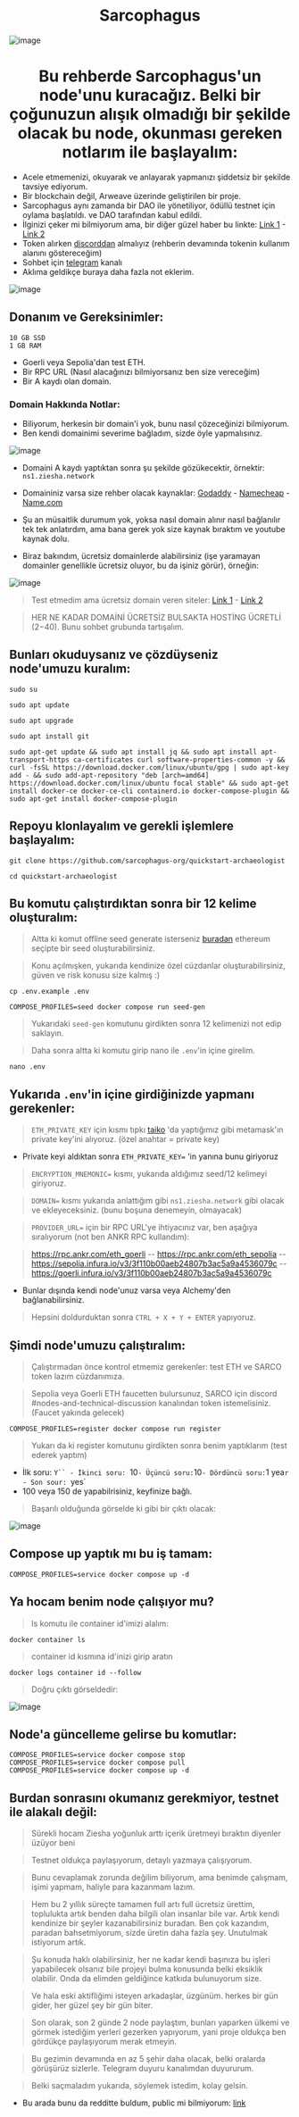 <h1 align="center"> Sarcophagus </h1>

![image](https://user-images.githubusercontent.com/101149671/213923450-405963b2-8358-4a46-ae5f-3f34eda56d52.png)

<h1 align="center"> Bu rehberde Sarcophagus'un node'unu kuracağız. Belki bir çoğunuzun alışık olmadığı bir şekilde olacak bu node, okunması gereken notlarım ile başlayalım:</h1>

* Acele etmemenizi, okuyarak ve anlayarak yapmanızı şiddetsiz bir şekilde tavsiye ediyorum.
* Bir blockchain değil, Arweave üzerinde geliştirilen bir proje.
* Sarcophagus aynı zamanda bir DAO ile yönetiliyor, ödüllü testnet için oylama başlatıldı. ve DAO tarafından kabul edildi.
* İlginizi çeker mi bilmiyorum ama, bir diğer güzel haber bu linkte: [Link 1](https://coinmarketcap.com/currencies/sarcophagus/) - [Link 2](https://www.coingecko.com/en/coins/sarcophagus#markets)
* Token alırken [discorddan](https://discord.gg/Eyd5HYzj) almalıyız (rehberin devamında tokenin kullanım alanını göstereceğim)
* Sohbet için [telegram](https://t.me/SarcophagusTurkish) kanalı
* Aklıma geldikçe buraya daha fazla not eklerim.

![image](https://user-images.githubusercontent.com/101149671/213924896-1f09ce56-1057-4cf0-b030-6cda23835e8e.png)

## Donanım ve Gereksinimler:
```
10 GB SSD
1 GB RAM
```

* Goerli veya Sepolia'dan test ETH.
* Bir RPC URL (Nasıl alacağınızı bilmiyorsanız ben size vereceğim)
* Bir A kaydı olan domain.

### Domain Hakkında Notlar:

* Biliyorum, herkesin bir domain'i yok, bunu nasıl çözeceğinizi bilmiyorum.
* Ben kendi domainimi severime bağladım, sizde öyle yapmalısınız.

![image](https://user-images.githubusercontent.com/101149671/213924185-9e320b9d-a2ea-46b9-835b-ba70f6d5aa69.png)

* Domaini A kaydı yaptıktan sonra şu şekilde gözükecektir, örnektir: `ns1.ziesha.network`

* Domaininiz varsa size rehber olacak kaynaklar: [Godaddy](https://tr.godaddy.com/help/a-kaydi-ekleme-19238) - [Namecheap](https://www.namecheap.com/support/knowledgebase/article.aspx/319/2237/how-can-i-set-up-an-a-address-record-for-my-domain/) - [Name.com](https://www.name.com/support/articles/115004893508-adding-an-a-record)

* Şu an müsaitlik durumum yok, yoksa nasıl domain alınır nasıl bağlanılır tek tek anlatırdım, ama bana gerek yok size kaynak bıraktım ve youtube kaynak dolu.

* Biraz bakındım, ücretsiz domainlerde alabilirsiniz (işe yaramayan domainler genellikle ücretsiz oluyor, bu da işiniz görür), örneğin:

![image](https://user-images.githubusercontent.com/101149671/213924481-f7782c3f-44af-482c-83cc-2abd0fbdefc9.png)

> Test etmedim ama ücretsiz domain veren siteler: [Link 1](https://www.hostinger.web.tr/ucretsiz-domain) - [Link 2](https://tr.wix.com/domain/names) 

> HER NE KADAR DOMAİNİ ÜCRETSİZ BULSAKTA HOSTİNG ÜCRETLİ (2$-40$). Bunu sohbet grubunda tartışalım.

## Bunları okuduysanız ve çözdüyseniz node'umuzu kuralım:
```
sudo su
```
```
sudo apt update 
```
```
sudo apt upgrade
```
```
sudo apt install git
```
```
sudo apt-get update && sudo apt install jq && sudo apt install apt-transport-https ca-certificates curl software-properties-common -y && curl -fsSL https://download.docker.com/linux/ubuntu/gpg | sudo apt-key add - && sudo add-apt-repository "deb [arch=amd64] https://download.docker.com/linux/ubuntu focal stable" && sudo apt-get install docker-ce docker-ce-cli containerd.io docker-compose-plugin && sudo apt-get install docker-compose-plugin
```

## Repoyu klonlayalım ve gerekli işlemlere başlayalım:
```
git clone https://github.com/sarcophagus-org/quickstart-archaeologist
```
```
cd quickstart-archaeologist
```
## Bu komutu çalıştırdıktan sonra bir 12 kelime oluşturalım:

> Altta ki komut offline seed generate isterseniz [buradan](https://iancoleman.io/bip39/) ethereum seçipte bir seed oluşturabilirsiniz.

> Konu açılmışken, yukarıda kendinize özel cüzdanlar oluşturabilirsiniz, güven ve risk konusu size kalmış :)

```
cp .env.example .env
```
```
COMPOSE_PROFILES=seed docker compose run seed-gen
```

> Yukarıdaki `seed-gen` komutunu girdikten sonra 12 kelimenizi not edip saklayın.

> Daha sonra altta ki komutu girip nano ile `.env`'in içine girelim.

```
nano .env
```

## Yukarıda `.env`'in içine girdiğinizde yapmanı gerekenler:

> `ETH_PRIVATE_KEY` için kısmı tıpkı [taiko](https://github.com/ruesandora/taiko-node#yukar%C4%B1daki-komutlar%C4%B1-girince-a%C3%A7%C4%B1lacak-ekran-g%C3%B6rselde-ki-gibi) 'da yaptığımız gibi metamask'ın private key'ini alıyoruz. (özel anahtar = private key)

* Private keyi aldıktan sonra `ETH_PRIVATE_KEY=` 'in yanına bunu giriyoruz

> `ENCRYPTION_MNEMONIC=` kısmı, yukarıda aldığımız seed/12 kelimeyi giriyoruz.

> `DOMAIN=` kısmı yukarıda anlattığım gibi `ns1.ziesha.network` gibi olacak ve ekleyeceksiniz. (bunu boşuna denemeyin, olmayacak)

> `PROVIDER_URL=` için bir RPC URL'ye ihtiyacınız var, ben aşağıya sıralıyorum (not ben ANKR RPC kullandım):

> https://rpc.ankr.com/eth_goerli -- https://rpc.ankr.com/eth_sepolia -- https://sepolia.infura.io/v3/3f110b00aeb24807b3ac5a9a4536079c --https://goerli.infura.io/v3/3f110b00aeb24807b3ac5a9a4536079c

* Bunlar dışında kendi node'unuz varsa veya Alchemy'den bağlanabilirsiniz.

> Hepsini doldurduktan sonra `CTRL + X + Y + ENTER` yapıyoruz.

## Şimdi node'umuzu çalıştıralım:

> Çalıştırmadan önce kontrol etmemiz gerekenler: test ETH ve SARCO token lazım cüzdanımıza.

> Sepolia veya Goerli ETH faucetten bulursunuz, SARCO için discord #nodes-and-technical-discussion kanalından token istemelisiniz. (Faucet yakında gelecek)

```
COMPOSE_PROFILES=register docker compose run register
```

> Yukarı da ki  register komutunu girdikten sonra benim yaptıklarım (test ederek yaptım)

* İlk soru: `Y`` - İkinci soru: `10` - Üçüncü soru: `10` - Dördüncü soru: `1 yea`r - Son sour: `yes`
* 100 veya 150 de yapabilrisiniz, keyfinize bağlı.

> Başarılı olduğunda görselde ki gibi bir çıktı olacak:

![image](https://user-images.githubusercontent.com/101149671/213926991-b9a24d57-5247-4416-b3fe-cc79eca332a5.png)

## Compose up yaptık mı bu iş tamam:
```
COMPOSE_PROFILES=service docker compose up -d
```

## Ya hocam benim node çalışıyor mu?

> ls komutu ile container id'imizi alalım:

```
docker container ls
```

> container id kısmına id'inizi girip aratın
```
docker logs container id --follow
```

> Doğru çıktı görseldedir:

![image](https://user-images.githubusercontent.com/101149671/213927255-f8d40794-db0a-47c3-9eab-56f7b53e2099.png)

## Node'a güncelleme gelirse bu komutlar:
```
COMPOSE_PROFILES=service docker compose stop
COMPOSE_PROFILES=service docker compose pull
COMPOSE_PROFILES=service docker compose up -d
```

## Burdan sonrasını okumanız gerekmiyor, testnet ile alakalı değil:

> Sürekli hocam Ziesha yoğunluk arttı içerik üretmeyi bıraktın diyenler üzüyor beni

> Testnet oldukça paylaşıyorum, detaylı yazmaya çalışıyorum.

> Bunu cevaplamak zorunda değilim biliyorum, ama benimde çalışmam, işimi yapmam, haliyle para kazanmam lazım.

> Hem bu 2 yıllık süreçte tamamen full artı full ücretsiz ürettim, toplulukta artık benden daha bilgili olan insanlar bile var. Artık kendi kendinize bir şeyler kazanabilirsiniz buradan. Ben çok kazandım, paradan bahsetmiyorum, sizde üretin daha fazla şey. Unutulmak istiyorum artık.

> Şu konuda haklı olabilirsiniz, her ne kadar kendi başınıza bu işleri yapabilecek olsanız bile projeyi bulma konusunda belki eksiklik olabilir. Onda da elimden geldiğince katkıda bulunuyorum size.

> Ve hala eski aktifliğimi isteyen arkadaşlar, üzgünüm. herkes bir gün gider, her güzel şey bir gün biter.

> Son olarak, son 2 günde 2 node paylaştım, bunları yaparken ülkemi ve görmek istediğim yerleri gezerken yapıyorum, yani proje oldukça ben gördükçe paylaşıyorum merak etmeyin.

> Bu gezimin devamında en az 5 şehir daha olacak, belki oralarda görüşürüz sizlerle. Telegram duyuru kanalımdan duyururum.

> Belki saçmaladım yukarıda, söylemek istedim, kolay gelsin.

* Bu arada bunu da redditte buldum, public mi bilmiyorum: [link](https://56ssnyla75tw6rvja6u74w7lf4ow26dl2lzouha4rmxiesz5jk2q.arweave.net/76Um4WD_Z29GqQep_lvrLx1teGvS8uocHIsugks9SrU)
